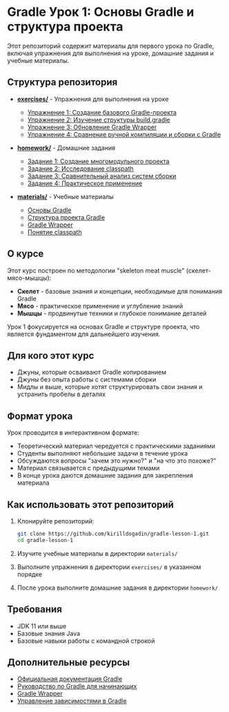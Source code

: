 # Gradle Урок 1: Основы Gradle и структура проекта

Этот репозиторий содержит материалы для первого урока по Gradle, включая упражнения для выполнения на уроке, домашние задания и учебные материалы.

## Структура репозитория

- **[exercises/](./exercises/)** - Упражнения для выполнения на уроке
  - [Упражнение 1: Создание базового Gradle-проекта](./exercises/exercise1/README.md)
  - [Упражнение 2: Изучение структуры build.gradle](./exercises/exercise2/README.md)
  - [Упражнение 3: Обновление Gradle Wrapper](./exercises/exercise3/README.md)
  - [Упражнение 4: Сравнение ручной компиляции и сборки с Gradle](./exercises/exercise4/README.md)

- **[homework/](./homework/)** - Домашние задания
  - [Задание 1: Создание многомодульного проекта](./homework/task1/README.md)
  - [Задание 2: Исследование classpath](./homework/task2/README.md)
  - [Задание 3: Сравнительный анализ систем сборки](./homework/task3/README.md)
  - [Задание 4: Практическое применение](./homework/task4/README.md)

- **[materials/](./materials/)** - Учебные материалы
  - [Основы Gradle](./materials/gradle-basics.md)
  - [Структура проекта Gradle](./materials/project-structure.md)
  - [Gradle Wrapper](./materials/gradle-wrapper.md)
  - [Понятие classpath](./materials/classpath.md)

## О курсе

Этот курс построен по методологии "skeleton meat muscle" (скелет-мясо-мышцы):

- **Скелет** - базовые знания и концепции, необходимые для понимания Gradle
- **Мясо** - практическое применение и углубление знаний
- **Мышцы** - продвинутые техники и глубокое понимание деталей

Урок 1 фокусируется на основах Gradle и структуре проекта, что является фундаментом для дальнейшего изучения.

## Для кого этот курс

- Джуны, которые осваивают Gradle копированием
- Джуны без опыта работы с системами сборки
- Мидлы и выше, которые хотят структурировать свои знания и устранить пробелы в деталях

## Формат урока

Урок проводится в интерактивном формате:
- Теоретический материал чередуется с практическими заданиями
- Студенты выполняют небольшие задачи в течение урока
- Обсуждаются вопросы "зачем это нужно?" и "на что это похоже?"
- Материал связывается с предыдущими темами
- В конце урока даются домашние задания для закрепления материала

## Как использовать этот репозиторий

1. Клонируйте репозиторий:
   ```bash
   git clone https://github.com/kirilldogadin/gradle-lesson-1.git
   cd gradle-lesson-1
   ```

2. Изучите учебные материалы в директории `materials/`

3. Выполните упражнения в директории `exercises/` в указанном порядке

4. После урока выполните домашние задания в директории `homework/`

## Требования

- JDK 11 или выше
- Базовые знания Java
- Базовые навыки работы с командной строкой

## Дополнительные ресурсы

- [Официальная документация Gradle](https://docs.gradle.org/)
- [Руководство по Gradle для начинающих](https://gradle.org/guides/#getting-started)
- [Gradle Wrapper](https://docs.gradle.org/current/userguide/gradle_wrapper.html)
- [Управление зависимостями в Gradle](https://docs.gradle.org/current/userguide/dependency_management.html)
